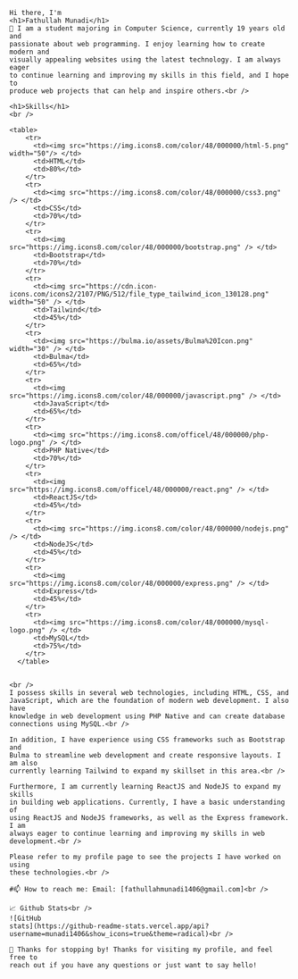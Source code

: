     Hi there, I'm
    <h1>Fathullah Munadi</h1>
    👋 I am a student majoring in Computer Science, currently 19 years old and
    passionate about web programming. I enjoy learning how to create modern and
    visually appealing websites using the latest technology. I am always eager
    to continue learning and improving my skills in this field, and I hope to
    produce web projects that can help and inspire others.<br />

    <h1>Skills</h1>
    <br />

    <table>
        <tr>
          <td><img src="https://img.icons8.com/color/48/000000/html-5.png" width="50"/> </td>
          <td>HTML</td>
          <td>80%</td>
        </tr>
        <tr>
          <td><img src="https://img.icons8.com/color/48/000000/css3.png" /> </td>
          <td>CSS</td>
          <td>70%</td>
        </tr>
        <tr>
          <td><img src="https://img.icons8.com/color/48/000000/bootstrap.png" /> </td>
          <td>Bootstrap</td>
          <td>70%</td>
        </tr>
        <tr>
          <td><img src="https://cdn.icon-icons.com/icons2/2107/PNG/512/file_type_tailwind_icon_130128.png" width="50" /> </td>
          <td>Tailwind</td>
          <td>45%</td>
        </tr>
        <tr>
          <td><img src="https://bulma.io/assets/Bulma%20Icon.png" width="30" /> </td>
          <td>Bulma</td>
          <td>65%</td>
        </tr>
        <tr>
          <td><img src="https://img.icons8.com/color/48/000000/javascript.png" /> </td>
          <td>JavaScript</td>
          <td>65%</td>
        </tr>
        <tr>
          <td><img src="https://img.icons8.com/officel/48/000000/php-logo.png" /> </td>
          <td>PHP Native</td>
          <td>70%</td>
        </tr>
        <tr>
          <td><img src="https://img.icons8.com/officel/48/000000/react.png" /> </td>
          <td>ReactJS</td>
          <td>45%</td>
        </tr>
        <tr>
          <td><img src="https://img.icons8.com/color/48/000000/nodejs.png" /> </td>
          <td>NodeJS</td>
          <td>45%</td>
        </tr>
        <tr>
          <td><img src="https://img.icons8.com/color/48/000000/express.png" /> </td>
          <td>Express</td>
          <td>45%</td>
        </tr>
        <tr>
          <td><img src="https://img.icons8.com/color/48/000000/mysql-logo.png" /> </td>
          <td>MySQL</td>
          <td>75%</td>
        </tr>
      </table>
      

    <br />
    I possess skills in several web technologies, including HTML, CSS, and
    JavaScript, which are the foundation of modern web development. I also have
    knowledge in web development using PHP Native and can create database
    connections using MySQL.<br />

    In addition, I have experience using CSS frameworks such as Bootstrap and
    Bulma to streamline web development and create responsive layouts. I am also
    currently learning Tailwind to expand my skillset in this area.<br />

    Furthermore, I am currently learning ReactJS and NodeJS to expand my skills
    in building web applications. Currently, I have a basic understanding of
    using ReactJS and NodeJS frameworks, as well as the Express framework. I am
    always eager to continue learning and improving my skills in web
    development.<br />

    Please refer to my profile page to see the projects I have worked on using
    these technologies.<br />

    #📫 How to reach me: Email: [fathullahmunadi1406@gmail.com]<br />

    📈 Github Stats<br />
    ![GitHub
    stats](https://github-readme-stats.vercel.app/api?username=munadi1406&show_icons=true&theme=radical)<br />

    🎉 Thanks for stopping by! Thanks for visiting my profile, and feel free to
    reach out if you have any questions or just want to say hello!

